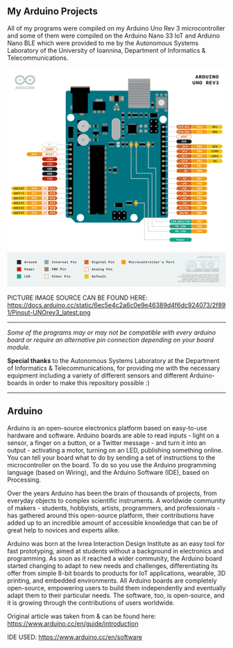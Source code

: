 My Arduino Projects
------

All of my programs were compiled on my Arduino Uno Rev 3 microcontroller and some of them were compiled on the Arduino Nano 33 IoT and Arduino Nano BLE which were provided to me by the Autonomous Systems Laboratory of the University of Ioannina, Department of Informatics & Telecommunications.


![](https://raw.githubusercontent.com/AlexandrosPanag/My_Arduino_Projects/main/Uno%20Rev%203.png)



PICTURE IMAGE SOURCE CAN BE FOUND HERE: https://docs.arduino.cc/static/6ec5e4c2a6c0e9e46389d4f6dc924073/2f891/Pinout-UNOrev3_latest.png



---------------------------------------------------------------------------------------------------------------------------------------


_Some of the programs may or may not be compatible with every arduino board or require an alternative pin connection depending on your board module._


__Special thanks__ to the Autonomous Systems Laboratory at the Department of Informatics & Telecommunications, for providing me with the necessary equipment including a variety of different sensors and different Arduino-boards in order to make this repository possible :)

--------------------
Arduino
--------------------


Arduino is an open-source electronics platform based on easy-to-use hardware and software. Arduino boards are able to read inputs - light on a sensor, a finger on a button, or a Twitter message - and turn it into an output - activating a motor, turning on an LED, publishing something online. You can tell your board what to do by sending a set of instructions to the microcontroller on the board. To do so you use the Arduino programming language (based on Wiring), and the Arduino Software (IDE), based on Processing.

Over the years Arduino has been the brain of thousands of projects, from everyday objects to complex scientific instruments. A worldwide community of makers - students, hobbyists, artists, programmers, and professionals - has gathered around this open-source platform, their contributions have added up to an incredible amount of accessible knowledge that can be of great help to novices and experts alike.

Arduino was born at the Ivrea Interaction Design Institute as an easy tool for fast prototyping, aimed at students without a background in electronics and programming. As soon as it reached a wider community, the Arduino board started changing to adapt to new needs and challenges, differentiating its offer from simple 8-bit boards to products for IoT applications, wearable, 3D printing, and embedded environments. All Arduino boards are completely open-source, empowering users to build them independently and eventually adapt them to their particular needs. The software, too, is open-source, and it is growing through the contributions of users worldwide.

Original article was taken from & can be found here: https://www.arduino.cc/en/guide/introduction

IDE USED: https://www.arduino.cc/en/software
